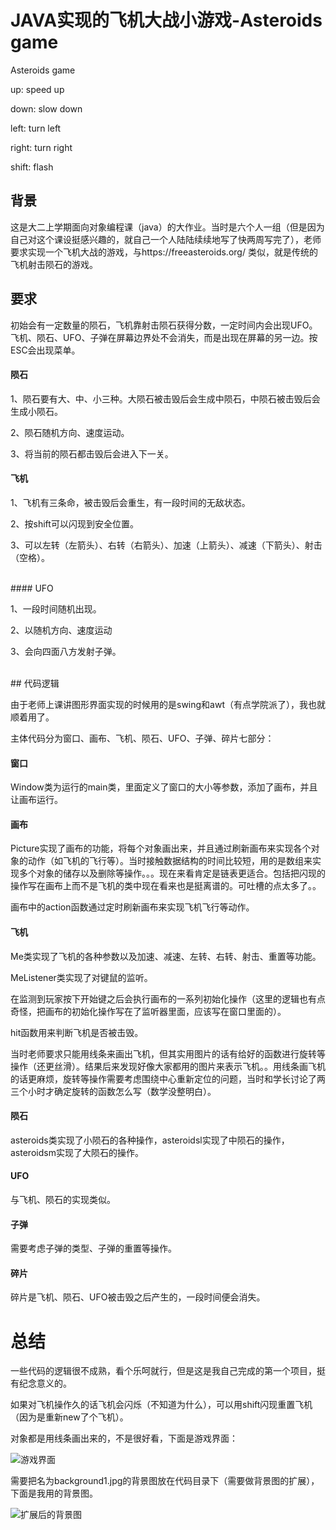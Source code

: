 # JAVA实现的飞机大战小游戏-Asteroids game

Asteroids game

up: speed up

down: slow down

left: turn left

right: turn right

shift: flash

## 背景

这是大二上学期面向对象编程课（java）的大作业。当时是六个人一组（但是因为自己对这个课设挺感兴趣的，就自己一个人陆陆续续地写了快两周写完了），老师要求实现一个飞机大战的游戏，与https://freeasteroids.org/ 类似，就是传统的飞机射击陨石的游戏。

## 要求

初始会有一定数量的陨石，飞机靠射击陨石获得分数，一定时间内会出现UFO。飞机、陨石、UFO、子弹在屏幕边界处不会消失，而是出现在屏幕的另一边。按ESC会出现菜单。

#### 陨石

1、陨石要有大、中、小三种。大陨石被击毁后会生成中陨石，中陨石被击毁后会生成小陨石。

2、陨石随机方向、速度运动。

3、将当前的陨石都击毁后会进入下一关。

#### 飞机

1、飞机有三条命，被击毁后会重生，有一段时间的无敌状态。

2、按shift可以闪现到安全位置。

3、可以左转（左箭头）、右转（右箭头）、加速（上箭头）、减速（下箭头）、射击（空格）。

</br>
#### UFO

1、一段时间随机出现。

2、以随机方向、速度运动

3、会向四面八方发射子弹。

<br />
## 代码逻辑

由于老师上课讲图形界面实现的时候用的是swing和awt（有点学院派了），我也就顺着用了。

主体代码分为窗口、画布、飞机、陨石、UFO、子弹、碎片七部分：

#### 窗口

Window类为运行的main类，里面定义了窗口的大小等参数，添加了画布，并且让画布运行。

#### 画布

Picture实现了画布的功能，将每个对象画出来，并且通过刷新画布来实现各个对象的动作（如飞机的飞行等）。当时接触数据结构的时间比较短，用的是数组来实现多个对象的储存以及删除等操作。。。现在来看肯定是链表更适合。包括把闪现的操作写在画布上而不是飞机的类中现在看来也是挺离谱的。可吐槽的点太多了。。

画布中的action函数通过定时刷新画布来实现飞机飞行等动作。

#### 飞机

Me类实现了飞机的各种参数以及加速、减速、左转、右转、射击、重置等功能。

MeListener类实现了对键鼠的监听。

在监测到玩家按下开始键之后会执行画布的一系列初始化操作（这里的逻辑也有点奇怪，把画布的初始化操作写在了监听器里面，应该写在窗口里面的）。

hit函数用来判断飞机是否被击毁。

当时老师要求只能用线条来画出飞机，但其实用图片的话有给好的函数进行旋转等操作（还更丝滑）。结果后来发现好像大家都用的图片来表示飞机。。用线条画飞机的话更麻烦，旋转等操作需要考虑围绕中心重新定位的问题，当时和学长讨论了两三个小时才确定旋转的函数怎么写（数学没整明白）。

#### 陨石

asteroids类实现了小陨石的各种操作，asteroidsl实现了中陨石的操作，asteroidsm实现了大陨石的操作。

#### UFO

与飞机、陨石的实现类似。

#### 子弹

需要考虑子弹的类型、子弹的重置等操作。

#### 碎片

碎片是飞机、陨石、UFO被击毁之后产生的，一段时间便会消失。

# 总结

一些代码的逻辑很不成熟，看个乐呵就行，但是这是我自己完成的第一个项目，挺有纪念意义的。

如果对飞机操作久的话飞机会闪烁（不知道为什么），可以用shift闪现重置飞机（因为是重新new了个飞机）。

对象都是用线条画出来的，不是很好看，下面是游戏界面：

![游戏界面](https://img-blog.csdnimg.cn/0e0a29ad4431484e99513e1b3124bc18.png?x-oss-process=image/watermark,type_d3F5LXplbmhlaQ,shadow_50,text_Q1NETiBASDRkZTU=,size_20,color_FFFFFF,t_70,g_se,x_16)

需要把名为background1.jpg的背景图放在代码目录下（需要做背景图的扩展），下面是我用的背景图。

![扩展后的背景图](https://img-blog.csdnimg.cn/6f69200a275849999ac0ef507b8ae5af.png?x-oss-process=image/watermark,type_d3F5LXplbmhlaQ,shadow_50,text_Q1NETiBASDRkZTU=,size_20,color_FFFFFF,t_70,g_se,x_16#pic_center)
